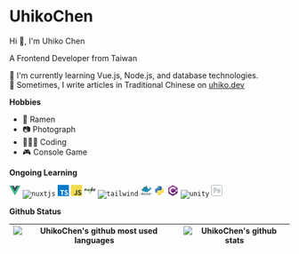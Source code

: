 # UhikoChen

Hi 👋, I'm Uhiko Chen

A Frontend Developer from Taiwan

🌱 I'm currently learning Vue.js, Node.js, and database technologies.  
📝 Sometimes, I write articles in Traditional Chinese on [uhiko.dev](https://blog.uhiko.dev)

**Hobbies**

- 🍜 Ramen
- 📷 Photograph
- 🧑🏻‍💻 Coding
- 🎮 Console Game

**Ongoing Learning**

<code><img height="20" alt="vue" src="https://raw.githubusercontent.com/github/explore/80688e429a7d4ef2fca1e82350fe8e3517d3494d/topics/vue/vue.png"/></code>
<code><img height="20" alt="nuxtjs" src="https://www.vectorlogo.zone/logos/nuxtjs/nuxtjs-icon.svg"/></code>
<code><img height="20" alt="typescript" src="https://raw.githubusercontent.com/github/explore/80688e429a7d4ef2fca1e82350fe8e3517d3494d/topics/typescript/typescript.png"/></code>
<code><img height="20" alt="javascript" src="https://raw.githubusercontent.com/github/explore/80688e429a7d4ef2fca1e82350fe8e3517d3494d/topics/javascript/javascript.png"/></code>
<code><img height="20" alt="nodejs" src="https://raw.githubusercontent.com/devicons/devicon/master/icons/nodejs/nodejs-original-wordmark.svg"></code> 
<code><img height="20" alt="tailwind" src="https://www.vectorlogo.zone/logos/tailwindcss/tailwindcss-icon.svg"/></code>
<code><img height="20" alt="docker" src="https://raw.githubusercontent.com/devicons/devicon/master/icons/docker/docker-original-wordmark.svg"></code>
<code><img height="20" alt="python" src="https://raw.githubusercontent.com/devicons/devicon/master/icons/python/python-original.svg"></code>
<code><img height="20" alt="csharp" src="https://raw.githubusercontent.com/devicons/devicon/master/icons/csharp/csharp-original.svg"></code>
<code><img height="20" alt="unity" src="https://www.vectorlogo.zone/logos/unity3d/unity3d-icon.svg"></code>
<code><img height="20" alt="photoshop" src="https://raw.githubusercontent.com/devicons/devicon/master/icons/photoshop/photoshop-line.svg"/></code>

**Github Status**

| <img align="center" src="https://github-readme-stats-eight-rust-31.vercel.app/api/top-langs/?username=uhikochen&layout=compact&hide_border=true" alt="UhikoChen's github most used languages" /> | <img align="center" src="https://github-readme-stats-eight-rust-31.vercel.app/api?username=uhikochen&show_icons=true&include_all_commits=true&hide_border=true" alt="UhikoChen's github stats" /> |
| ------------- | ------------- |

